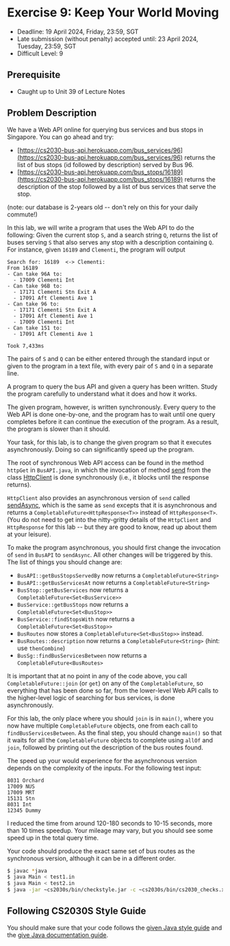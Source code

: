 # Exercise 9: Keep Your World Moving

- Deadline: 19 April 2024, Friday, 23:59, SGT 
- Late submission (without penalty) accepted until: 23 April 2024, Tuesday, 23:59, SGT 
- Difficult Level: 9

## Prerequisite

- Caught up to Unit 39 of Lecture Notes

## Problem Description
 
We have a Web API online for querying bus services and bus stops in Singapore.  You can go ahead and try:

- [https://cs2030-bus-api.herokuapp.com/bus_services/96](https://cs2030-bus-api.herokuapp.com/bus_services/96) returns the list of bus stops (id followed by description) served by Bus 96.
- [https://cs2030-bus-api.herokuapp.com/bus_stops/16189](https://cs2030-bus-api.herokuapp.com/bus_stops/16189) returns the description of the stop followed by a list of bus services that serve the stop.

(note: our database is 2-years old -- don't rely on this for your daily commute!)

In this lab, we will write a program that uses the Web API to do the following: Given the current stop `S`, and a search string `Q`, returns the list of buses serving `S` that also serves any stop with a description containing `Q`.  For instance, given `16189` and `Clementi`, the program will output

```
Search for: 16189  <-> Clementi:
From 16189 
- Can take 96A to:
  - 17009 Clementi Int
- Can take 96B to:
  - 17171 Clementi Stn Exit A
  - 17091 Aft Clementi Ave 1
- Can take 96 to:
  - 17171 Clementi Stn Exit A
  - 17091 Aft Clementi Ave 1
  - 17009 Clementi Int
- Can take 151 to:
  - 17091 Aft Clementi Ave 1

Took 7,433ms
```

The pairs of `S` and `Q` can be either entered through the standard input or given to the program in a text file, with every pair of `S` and `Q` in a separate line.

A program to query the bus API and given a query has been written.  Study the program carefully to understand what it does and how it works.

The given program, however, is written synchronously.  Every query to the Web API is done one-by-one, and the program has to wait until one query completes before it can continue the execution of the program.  As a result, the program is slower than it should.

Your task, for this lab, is to change the given program so that it executes asynchronously.  Doing so can significantly speed up the program.  

The root of synchronous Web API access can be found in the method `httpGet` in `BusAPI.java`, in which the invocation of method [send](https://docs.oracle.com/en/java/javase/17/docs/api/java.net.http/java/net/http/HttpClient.html#send(java.net.http.HttpRequest,java.net.http.HttpResponse.BodyHandler)) from the class [HttpClient](https://docs.oracle.com/en/java/javase/17/docs/api/java.net.http/java/net/http/HttpClient.html) is done synchronously (i.e., it blocks until the response returns).    

`HttpClient` also provides an asynchronous version of `send` called [sendAsync](https://docs.oracle.com/en/java/javase/17/docs/api/java.net.http/java/net/http/HttpClient.html#sendAsync(java.net.http.HttpRequest,java.net.http.HttpResponse.BodyHandler)), which is the same as `send` excepts that it is asynchronous and returns a `CompletableFuture<HttpResponse<T>>` instead of `HttpResponse<T>`.  (You do not need to get into the nitty-gritty details of the `HttpClient` and `HttpResponse` for this lab -- but they are good to know, read up about them at your leisure).

To make the program asynchronous, you should first change the invocation of `send` in `BusAPI` to `sendAsync`.  All other changes will be triggered by this.  The list of things you should change are:

- `BusAPI::getBusStopsServedBy` now returns a `CompletableFuture<String>`
- `BusAPI::getBusServicesAt` now returns a `CompletableFuture<String>`
- `BusStop::getBusServices` now returns a `CompletableFuture<Set<BusService>>`
- `BusService::getBusStops` now returns a `CompletableFuture<Set<BusStop>>`
- `BusService::findStopsWith` now returns a `CompletableFuture<Set<BusStop>>`
- `BusRoutes` now stores a `CompletableFuture<Set<BusStop>>` instead.
- `BusRoutes::description` now returns a `CompletableFuture<String>` (hint: use `thenCombine`)
- `BusSg::findBusServicesBetween` now returns a `CompletableFuture<BusRoutes>`

It is important that at no point in any of the code above, you call `CompletableFuture::join` (or `get`) on any of the `CompletableFuture`, so everything that has been done so far, from the lower-level Web API calls to the higher-level logic of searching for bus services, is done asynchronously.

For this lab, the only place where you should `join` is in `main()`, where you now have multiple `CompletableFuture` objects, one from each call to `findBusServicesBetween`.  As the final step, you should change `main()` so that it waits for all the `CompletableFuture` objects to complete using `allOf` and `join`, followed by printing out the description of the bus routes found.

The speed up your would experience for the asynchronous version depends on the complexity of the inputs.  For the following test input:
```
8031 Orchard
17009 NUS
17009 MRT
15131 Stn
8031 Int
12345 Dummy
```
I reduced the time from around 120-180 seconds to 10-15 seconds, more than 10 times speedup.  Your mileage may vary, but you should see some speed up in the total query time.

Your code should produce the exact same set of bus routes as the synchronous version, although it can be in a different order.

```bash
$ javac *java
$ java Main < test1.in
$ java Main < test2.in
$ java -jar ~cs2030s/bin/checkstyle.jar -c ~cs2030s/bin/cs2030_checks.xml *.java
```

## Following CS2030S Style Guide

You should make sure that your code follows the [given Java style guide](https://nus-cs2030s.github.io/2223-s2/style.html) and the [give Java documentation guide](https://nus-cs2030s.github.io/2223-s2/javadoc.html).

